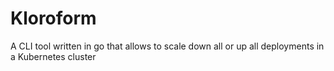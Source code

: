 # Kloroform

A CLI tool written in go that allows to scale down all or up all deployments in a Kubernetes cluster
